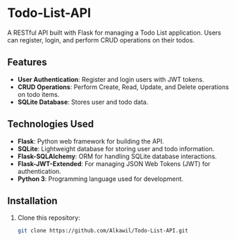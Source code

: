 # Todo-List-API
A RESTful API built with Flask for managing a Todo List application. Users can register, login, and perform CRUD operations on their todos.

## Features

- **User Authentication**: Register and login users with JWT tokens.
- **CRUD Operations**: Perform Create, Read, Update, and Delete operations on todo items.
- **SQLite Database**: Stores user and todo data.

## Technologies Used

- **Flask**: Python web framework for building the API.
- **SQLite**: Lightweight database for storing user and todo information.
- **Flask-SQLAlchemy**: ORM for handling SQLite database interactions.
- **Flask-JWT-Extended**: For managing JSON Web Tokens (JWT) for authentication.
- **Python 3**: Programming language used for development.

## Installation

1. Clone this repository:
   ```bash
   git clone https://github.com/Alkawil/Todo-List-API.git
